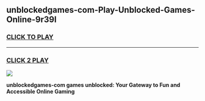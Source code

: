 
## unblockedgames-com-Play-Unblocked-Games-Online-9r39l
<h3>
<a href="https://premium76.site?title=unblockedgames-com&ref=25A">CLICK TO PLAY</a></h3>
<hr>

<h3>
<a href="https://premium76.site?title=unblockedgames-com&ref=25A">CLICK 2 PLAY</a>
  
</h3>

<a href="https://premium76.site?title=unblockedgames-com&ref=25A"><img src="https://clearcache.store/games.png"></a>


**unblockedgames-com games unblocked: Your Gateway to Fun and Accessible Online Gaming**
